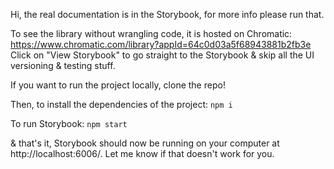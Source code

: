 Hi, the real documentation is in the Storybook, for more info please run that.

To see the library without wrangling code, it is hosted on Chromatic: https://www.chromatic.com/library?appId=64c0d03a5f68943881b2fb3e
Click on "View Storybook" to go straight to the Storybook & skip all the UI versioning & testing stuff.

If you want to run the project locally, clone the repo!

Then, to install the dependencies of the project:
`npm i`

To run Storybook:
`npm start`

& that's it, Storybook should now be running on your computer at http://localhost:6006/. Let me know if that doesn't work for you.
